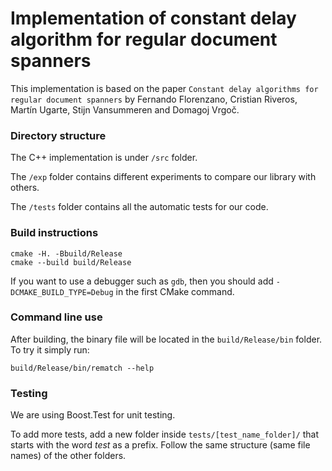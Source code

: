 # Implementation of constant delay algorithm for regular document spanners

This implementation is based on the paper `Constant delay algorithms for regular document spanners` by Fernando Florenzano, Cristian Riveros, Martín Ugarte, Stijn Vansummeren and Domagoj Vrgoč.

### Directory structure

The C++ implementation is under `/src` folder.

The `/exp` folder contains different experiments to compare our library with others.

The `/tests` folder contains all the automatic tests for our code.

### Build instructions

```
cmake -H. -Bbuild/Release
cmake --build build/Release
```

If you want to use a debugger such as `gdb`, then you should add `-DCMAKE_BUILD_TYPE=Debug` in the first CMake command.

### Command line use

After building, the binary file will be located in the `build/Release/bin` folder. To try it simply run:

```
build/Release/bin/rematch --help
```

### Testing

We are using Boost.Test for unit testing.

To add more tests, add a new folder inside `tests/[test_name_folder]/` that starts with the word _test_ as a 
prefix. Follow the same structure (same file names) of the other folders.

